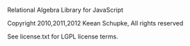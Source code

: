 Relational Algebra Library for JavaScript

Copyright 2010,2011,2012 Keean Schupke, All rights reserved

See license.txt for LGPL license terms.


